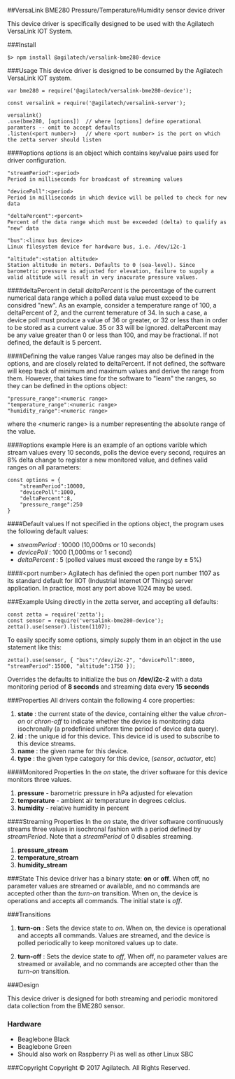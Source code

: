 ##VersaLink BME280 Pressure/Temperature/Humidity  sensor device driver

This device driver is specifically designed to be used with the Agilatech VersaLink IOT System.

###Install
```
$> npm install @agilatech/versalink-bme280-device
```


###Usage
This device driver is designed to be consumed by the Agilatech VersaLink IOT system.
```
var bme280 = require('@agilatech/versalink-bme280-device');

const versalink = require('@agilatech/versalink-server');

versalink()
.use(bme280, [options])  // where [options] define operational paramters -- omit to accept defaults
.listen(<port number>)   // where <port number> is the port on which the zetta server should listen
```

####options
_options_ is an object which contains key/value pairs used for driver configuration.

```
"streamPeriod":<period>
Period in milliseconds for broadcast of streaming values

"devicePoll":<period>
Period in milliseconds in which device will be polled to check for new data

"deltaPercent":<percent>
Percent of the data range which must be exceeded (delta) to qualify as "new" data

"bus":<linux bus device>
Linux filesystem device for hardware bus, i.e. /dev/i2c-1

"altitude":<station altitude>
Station altitude in meters. Defaults to 0 (sea-level). Since barometric pressure is adjusted for elevation, failure to supply a valid altitude will result in very inacurate pressure values.
```
####deltaPercent in detail
_deltaPercent_ is the percentage of the current numerical data range which a polled data value must exceed to be considred "new". As an example, consider a temperature range of 100, a deltaPercent of 2, and the current temerature of 34.  In such a case, a device poll must produce a value of 36 or greater, or 32 or less than in order to be stored as a current value.  35 or 33 will be ignored.  deltaPercent may be any value greater than 0 or less than 100, and may be fractional. If not defined, the default is 5 percent.

####Defining the value ranges
Value ranges may also be defined in the options, and are closely related to deltaPercent.  If not defined, the software will keep track of minimum and maximum values and derive the range from them.  However, that takes time for the software to "learn" the ranges, so they can be defined in the options object:
```
"pressure_range":<numeric range>
"temperature_range":<numeric range>
"humidity_range":<numeric range>
```
where the &lt;numeric range&gt; is a number representing the absolute range of the value.

####options example
Here is an example of an options varible which stream values every 10 seconds, polls the device every second, requires an 8% delta change to register a new monitored value, and defines valid ranges on all parameters:
```
const options = {
    "streamPeriod":10000, 
    "devicePoll":1000, 
    "deltaPercent":8,
    "pressure_range":250
}
```


####Default values
If not specified in the options object, the program uses the following default values:
* _streamPeriod_ : 10000 (10,000ms or 10 seconds)
* _devicePoll_ : 1000 (1,000ms or 1 second)
* _deltaPercent_ : 5 (polled values must exceed the range by &plusmn; 5%)

    
####&lt;port number&gt;
Agilatech has definied the open port number 1107 as its standard default for IIOT (Industrial Internet Of Things) server application. In practice, most any port above 1024 may be used.


###Example
Using directly in the zetta server, and accepting all defaults:
```
const zetta = require('zetta');
const sensor = require('versalink-bme280-device');
zetta().use(sensor).listen(1107);
```

To easily specify some options, simply supply them in an object in the use statement like this:
```
zetta().use(sensor, { "bus":"/dev/i2c-2", "devicePoll":8000, "streamPeriod":15000, "altitude":1750 });
```
Overrides the defaults to initialize the bus on **/dev/i2c-2** with a data monitoring period of **8 seconds** and streaming data every **15 seconds**

###Properties
All drivers contain the following 4 core properties:
1. **state** : the current state of the device, containing either the value *chron-on* or *chron-off* 
to indicate whether the device is monitoring data isochronally (a predefinied uniform time period of device data query).
2. **id** : the unique id for this device.  This device id is used to subscribe to this device streams.
3. **name** : the given name for this device.
4. **type** : the given type category for this device,  (_sensor_, _actuator_, etc)


####Monitored Properties
In the *on* state, the driver software for this device monitors three values.
1. **pressure** - barometric pressure in hPa adjusted for elevation
2. **temperature** - ambient air temperature in degrees celcius.
3. **humidity** - relative humidity in percent


####Streaming Properties
In the *on* state, the driver software continuously streams three values in isochronal
fashion with a period defined by *streamPeriod*. Note that a *streamPeriod* of 0 disables streaming.
1. **pressure_stream**
2. **temperature_stream**
3. **humidity_stream**
  

###State
This device driver has a binary state: __on__ or __off__. When off, no parameter values are streamed or available, and no commands are accepted other than the _turn-on_ transition. When on, the device is operations and accepts all commands.  The initial state is _off_.
  
  
###Transitions
1. **turn-on** : Sets the device state to *on*. When on, the device is operational and accepts all commands. Values are streamed, and the device is polled periodically to keep monitored values up to date.

2. **turn-off** : Sets the device state to *off*, When off, no parameter values are streamed or available, and no commands are accepted other than the _turn-on_ transition.

###Design

This device driver is designed for both streaming and periodic monitored data collection from the BME280 sensor.


### Hardware

* Beaglebone Black
* Beaglebone Green
* Should also work on Raspberry Pi as well as other Linux SBC


###Copyright
Copyright © 2017 Agilatech. All Rights Reserved.
